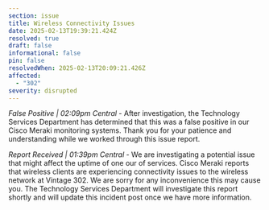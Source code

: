 ```yaml
---
section: issue
title: Wireless Connectivity Issues
date: 2025-02-13T19:39:21.424Z
resolved: true
draft: false
informational: false
pin: false
resolvedWhen: 2025-02-13T20:09:21.426Z
affected:
  - "302"
severity: disrupted
---
```

*False Positive | 02:09pm Central* - After investigation, the Technology Services Department has determined that this was a false positive in our Cisco Meraki monitoring systems. Thank you for your patience and understanding while we worked through this issue report.

*Report Received | 01:39pm Central* - We are investigating a potential issue that might affect the uptime of one our of services. Cisco Meraki reports that wireless clients are experiencing connectivity issues to the wireless network at Vintage 302. We are sorry for any inconvenience this may cause you. The Technology Services Department will investigate this report shortly and will update this incident post once we have more information.